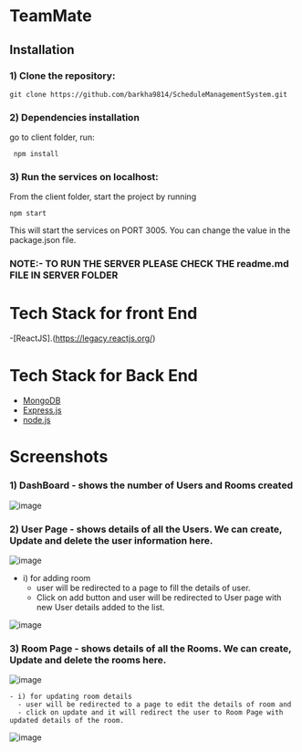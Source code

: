 # TeamMate

## Installation

### 1) Clone the repository:
```
git clone https://github.com/barkha9814/ScheduleManagementSystem.git
```
  

### 2) Dependencies installation
go to client folder, run:
```
 npm install
```


### 3) Run the services on localhost:
From the client folder, start the project by running
```
npm start
```

This will start the services on PORT 3005. You can change the value in the package.json file.


### NOTE:- TO RUN THE SERVER PLEASE CHECK THE readme.md FILE IN SERVER FOLDER


# Tech Stack for front End
-[ReactJS].(https://legacy.reactjs.org/)


# Tech Stack for Back End
- [MongoDB](https://www.mongodb.com)
- [Express.js](https://expressjs.com)
- [node.js](https://nodejs.org/en/) 


# Screenshots

### 1) DashBoard - shows the number of Users and Rooms created

![image](https://user-images.githubusercontent.com/85154984/229689142-229aa60a-f36d-4b70-b263-a9f473e16fd9.png)



### 2) User Page - shows details of all the Users. We can create, Update and delete the user information here.

![image](https://user-images.githubusercontent.com/85154984/229689275-85bb5cf5-59b9-485d-a27e-076b3015bafb.png)
  
   - i) for adding room
       - user will be redirected to a page to fill the details of user.
       - Click on add button and user will be redirected to User page with new User details added to the list.
   
   ![image](https://user-images.githubusercontent.com/85154984/229689638-394365a1-41bb-4da2-8561-076a1de28f5a.png)



### 3) Room Page - shows details of all the Rooms. We can create, Update and delete the rooms here.

![image](https://user-images.githubusercontent.com/85154984/229689350-e8236ed2-92c7-442d-867f-9c163d121f37.png)

    - i) for updating room details
      - user will be redirected to a page to edit the details of room and 
      - click on update and it will redirect the user to Room Page with updated details of the room.
  
  ![image](https://user-images.githubusercontent.com/85154984/229689975-6398b141-738c-4a65-af59-6aee84c7dbd4.png)
  
  
